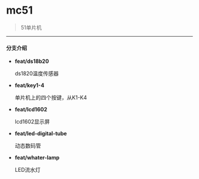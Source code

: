 # mc51
> 51单片机

--------------------------------

#### 分支介绍

- **feat/ds18b20**      
    
    ds1820温度传感器
  
- **feat/key1-4**       

    单片机上的四个按键，从K1-K4

- **feat/lcd1602**      

    lcd1602显示屏

- **feat/led-digital-tube**

    动态数码管

- **feat/whater-lamp** 

    LED流水灯
